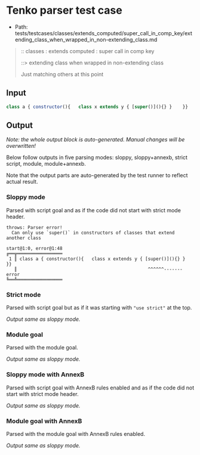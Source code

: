 # Tenko parser test case

- Path: tests/testcases/classes/extends_computed/super_call_in_comp_key/extending_class_when_wrapped_in_non-extending_class.md

> :: classes : extends computed : super call in comp key
>
> ::> extending class when wrapped in non-extending class
>
> Just matching others at this point

## Input

`````js
class a { constructor(){   class x extends y { [super()](){} }    }}
`````

## Output

_Note: the whole output block is auto-generated. Manual changes will be overwritten!_

Below follow outputs in five parsing modes: sloppy, sloppy+annexb, strict script, module, module+annexb.

Note that the output parts are auto-generated by the test runner to reflect actual result.

### Sloppy mode

Parsed with script goal and as if the code did not start with strict mode header.

`````
throws: Parser error!
  Can only use `super()` in constructors of classes that extend another class

start@1:0, error@1:48
╔══╦═════════════════
 1 ║ class a { constructor(){   class x extends y { [super()](){} }    }}
   ║                                                 ^^^^^^------- error
╚══╩═════════════════

`````

### Strict mode

Parsed with script goal but as if it was starting with `"use strict"` at the top.

_Output same as sloppy mode._

### Module goal

Parsed with the module goal.

_Output same as sloppy mode._

### Sloppy mode with AnnexB

Parsed with script goal with AnnexB rules enabled and as if the code did not start with strict mode header.

_Output same as sloppy mode._

### Module goal with AnnexB

Parsed with the module goal with AnnexB rules enabled.

_Output same as sloppy mode._
